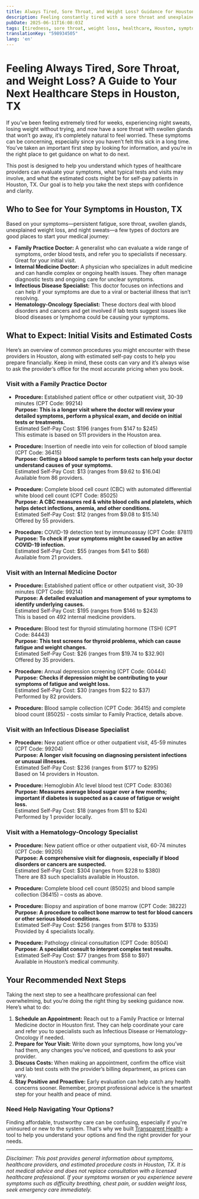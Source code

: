 ```yaml
---
title: Always Tired, Sore Throat, and Weight Loss? Guidance for Houston, TX
description: Feeling constantly tired with a sore throat and unexplained weight loss? Learn next steps and healthcare costs in Houston to get the right care. 
pubDate: 2025-06-11T16:08:03Z
tags: [tiredness, sore throat, weight loss, healthcare, Houston, symptoms, medical guidance]
translationKey: "598934505"
lang: 'en'
---
```


# Feeling Always Tired, Sore Throat, and Weight Loss? A Guide to Your Next Healthcare Steps in Houston, TX

If you've been feeling extremely tired for weeks, experiencing night sweats, losing weight without trying, and now have a sore throat with swollen glands that won’t go away, it’s completely natural to feel worried. These symptoms can be concerning, especially since you haven’t felt this sick in a long time. You’ve taken an important first step by looking for information, and you’re in the right place to get guidance on what to do next.

This post is designed to help you understand which types of healthcare providers can evaluate your symptoms, what typical tests and visits may involve, and what the estimated costs might be for self-pay patients in Houston, TX. Our goal is to help you take the next steps with confidence and clarity.

## Who to See for Your Symptoms in Houston, TX

Based on your symptoms—persistent fatigue, sore throat, swollen glands, unexplained weight loss, and night sweats—a few types of doctors are good places to start your medical journey:

- **Family Practice Doctor:** A generalist who can evaluate a wide range of symptoms, order blood tests, and refer you to specialists if necessary. Great for your initial visit.
- **Internal Medicine Doctor:** A physician who specializes in adult medicine and can handle complex or ongoing health issues. They often manage diagnostic tests and ongoing care for unclear symptoms.
- **Infectious Disease Specialist:** This doctor focuses on infections and can help if your symptoms are due to a viral or bacterial illness that isn’t resolving.
- **Hematology-Oncology Specialist:** These doctors deal with blood disorders and cancers and get involved if lab tests suggest issues like blood diseases or lymphoma could be causing your symptoms.

## What to Expect: Initial Visits and Estimated Costs

Here’s an overview of common procedures you might encounter with these providers in Houston, along with estimated self-pay costs to help you prepare financially. Keep in mind, these costs can vary and it’s always wise to ask the provider’s office for the most accurate pricing when you book.

### Visit with a Family Practice Doctor

- **Procedure:** Established patient office or other outpatient visit, 30-39 minutes (CPT Code: 99214)  
  **Purpose:** **This is a longer visit where the doctor will review your detailed symptoms, perform a physical exam, and decide on initial tests or treatments.**  
  Estimated Self-Pay Cost: $196 (ranges from $147 to $245)  
  This estimate is based on 511 providers in the Houston area.

- **Procedure:** Insertion of needle into vein for collection of blood sample (CPT Code: 36415)  
  **Purpose:** **Getting a blood sample to perform tests can help your doctor understand causes of your symptoms.**  
  Estimated Self-Pay Cost: $13 (ranges from $9.62 to $16.04)  
  Available from 86 providers.

- **Procedure:** Complete blood cell count (CBC) with automated differential white blood cell count (CPT Code: 85025)  
  **Purpose:** **A CBC measures red & white blood cells and platelets, which helps detect infections, anemia, and other conditions.**  
  Estimated Self-Pay Cost: $12 (ranges from $9.08 to $15.14)  
  Offered by 55 providers.

- **Procedure:** COVID-19 detection test by immunoassay (CPT Code: 87811)  
  **Purpose:** **To check if your symptoms might be caused by an active COVID-19 infection.**  
  Estimated Self-Pay Cost: $55 (ranges from $41 to $68)  
  Available from 21 providers.

### Visit with an Internal Medicine Doctor

- **Procedure:** Established patient office or other outpatient visit, 30-39 minutes (CPT Code: 99214)  
  **Purpose:** **A detailed evaluation and management of your symptoms to identify underlying causes.**  
  Estimated Self-Pay Cost: $195 (ranges from $146 to $243)  
  This is based on 492 internal medicine providers.

- **Procedure:** Blood test for thyroid stimulating hormone (TSH) (CPT Code: 84443)  
  **Purpose:** **This test screens for thyroid problems, which can cause fatigue and weight changes.**  
  Estimated Self-Pay Cost: $26 (ranges from $19.74 to $32.90)  
  Offered by 35 providers.

- **Procedure:** Annual depression screening (CPT Code: G0444)  
  **Purpose:** **Checks if depression might be contributing to your symptoms of fatigue and weight loss.**  
  Estimated Self-Pay Cost: $30 (ranges from $22 to $37)  
  Performed by 82 providers.

- **Procedure:** Blood sample collection (CPT Code: 36415) and complete blood count (85025) - costs similar to Family Practice, details above.

### Visit with an Infectious Disease Specialist

- **Procedure:** New patient office or other outpatient visit, 45-59 minutes (CPT Code: 99204)  
  **Purpose:** **A longer visit focusing on diagnosing persistent infections or unusual illnesses.**  
  Estimated Self-Pay Cost: $236 (ranges from $177 to $295)  
  Based on 14 providers in Houston.

- **Procedure:** Hemoglobin A1c level blood test (CPT Code: 83036)  
  **Purpose:** **Measures average blood sugar over a few months; important if diabetes is suspected as a cause of fatigue or weight loss.**  
  Estimated Self-Pay Cost: $18 (ranges from $11 to $24)  
  Performed by 1 provider locally.

### Visit with a Hematology-Oncology Specialist

- **Procedure:** New patient office or other outpatient visit, 60-74 minutes (CPT Code: 99205)  
  **Purpose:** **A comprehensive visit for diagnosis, especially if blood disorders or cancers are suspected.**  
  Estimated Self-Pay Cost: $304 (ranges from $228 to $380)  
  There are 83 such specialists available in Houston.

- **Procedure:** Complete blood cell count (85025) and blood sample collection (36415) – costs as above.

- **Procedure:** Biopsy and aspiration of bone marrow (CPT Code: 38222)  
  **Purpose:** **A procedure to collect bone marrow to test for blood cancers or other serious blood conditions.**  
  Estimated Self-Pay Cost: $256 (ranges from $178 to $335)  
  Provided by 4 specialists locally.

- **Procedure:** Pathology clinical consultation (CPT Code: 80504)  
  **Purpose:** **A specialist consult to interpret complex test results.**  
  Estimated Self-Pay Cost: $77 (ranges from $58 to $97)  
  Available in Houston’s medical community.

## Your Recommended Next Steps

Taking the next step to see a healthcare professional can feel overwhelming, but you’re doing the right thing by seeking guidance now. Here’s what to do:

1. **Schedule an Appointment:** Reach out to a Family Practice or Internal Medicine doctor in Houston first. They can help coordinate your care and refer you to specialists such as Infectious Disease or Hematology-Oncology if needed.
2. **Prepare for Your Visit:** Write down your symptoms, how long you’ve had them, any changes you've noticed, and questions to ask your provider.
3. **Discuss Costs:** When making an appointment, confirm the office visit and lab test costs with the provider’s billing department, as prices can vary.
4. **Stay Positive and Proactive:** Early evaluation can help catch any health concerns sooner. Remember, prompt professional advice is the smartest step for your health and peace of mind.

### Need Help Navigating Your Options?

Finding affordable, trustworthy care can be confusing, especially if you're uninsured or new to the system. That's why we built [Transparent Health](https://transparenthealth.ai): a tool to help you understand your options and find the right provider for your needs. 

---

*Disclaimer: This post provides general information about symptoms, healthcare providers, and estimated procedure costs in Houston, TX. It is not medical advice and does not replace consultation with a licensed healthcare professional. If your symptoms worsen or you experience severe symptoms such as difficulty breathing, chest pain, or sudden weight loss, seek emergency care immediately.*  